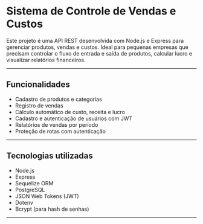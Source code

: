 # Sistema de Controle de Vendas e Custos

Este projeto é uma API REST desenvolvida com Node.js e Express para gerenciar produtos, vendas e custos. Ideal para pequenas empresas que precisam controlar o fluxo de entrada e saída de produtos, calcular lucro e visualizar relatórios financeiros.

---

## Funcionalidades

- Cadastro de produtos e categorias
- Registro de vendas
- Cálculo automático de custo, receita e lucro
- Cadastro e autenticação de usuários com JWT
- Relatórios de vendas por período
- Proteção de rotas com autenticação

---

## Tecnologias utilizadas

- Node.js
- Express
- Sequelize ORM
- PostgreSQL
- JSON Web Tokens (JWT)
- Dotenv
- Bcrypt (para hash de senhas)

---

